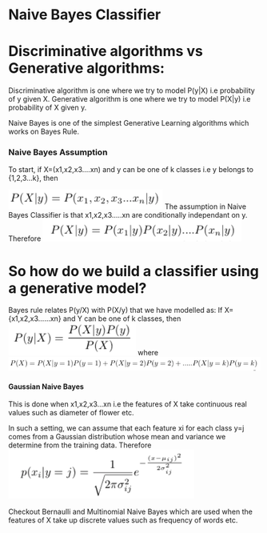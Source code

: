 # Naive Bayes Classifier

# Discriminative algorithms vs Generative algorithms:

Discriminative algorithm is one where we try to model P(y|X) i.e probability of y given X.
Generative algorithm is one where we try to model P(X|y) i.e probability of X given y.

Naive Bayes is one of the simplest Generative Learning algorithms which works on Bayes Rule.


### Naive Bayes Assumption
To start, if X=(x1,x2,x3....xn) and y can be one of k classes i.e y belongs to {1,2,3...k}, then

![](images/img1.png)
The assumption in Naive Bayes Classifier is that x1,x2,x3.....xn are conditionally independant on y.
Therefore
![](images/img2.png)




# So how do we build a classifier using a generative model?

Bayes rule relates P(y/X) with P(X/y) that we have modelled as:
If X={x1,x2,x3......xn} and Y can be one of k classes, then
![](images/img3.png)
where
![](images/img4.png)







#### Gaussian Naive Bayes

This is done when x1,x2,x3...xn i.e the features of X take continuous real values such as diameter of flower etc.

In such a setting, we can assume that each feature xi for each class y=j comes from a Gaussian distribution whose mean and variance we determine from the training data.
Therefore
![](images/img5.png)

Checkout Bernaulli and Multinomial Naive Bayes which are used when the features of X take up discrete values such as frequency of words etc.

